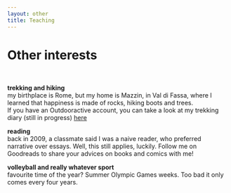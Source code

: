 ```yaml
---
layout: other
title: Teaching
---
```


<h1 class = "pageTitle"> Other interests </h1>
<br>

<b> trekking and hiking </b>  <br>
my birthplace is Rome, but my home is Mazzin, in Val di Fassa,  where I learned that happiness is made of rocks, hiking boots and trees.  
If you have an Outdooractive account, you can take a look at my trekking diary (still in progress) <a href="https://www.outdooractive.com/en/list/previously-completed/236171773/?share=%7Ezslfacyz%244ossqr9d">here</a> 


<b> reading </b> <br>
back in 2009, a classmate said I was a naive reader, who preferred narrative over essays. Well, this still applies, luckily. 
Follow me on Goodreads to share your advices on books and comics with me!


<b> volleyball and really whatever sport </b> <br>
favourite time of the year?  Summer Olympic Games weeks. Too bad it only comes every four years. 

